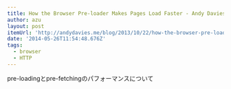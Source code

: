 ```yaml
---
title: How the Browser Pre-loader Makes Pages Load Faster - Andy Davies
author: azu
layout: post
itemUrl: 'http://andydavies.me/blog/2013/10/22/how-the-browser-pre-loader-makes-pages-load-faster/'
date: '2014-05-26T11:54:48.676Z'
tags:
  - browser
  - HTTP
---
```

pre-loadingとpre-fetchingのパフォーマンスについて
